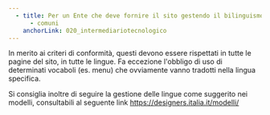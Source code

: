```yaml
---
  - title: Per un Ente che deve fornire il sito gestendo il bilinguismo ci sono delle linee guida?
      - comuni
    anchorLink: 020_intermediariotecnologico
---
```


In merito ai criteri di conformità, questi devono essere rispettati in tutte le pagine del sito, in tutte le lingue. Fa eccezione l'obbligo di uso di determinati vocaboli (es. menu) che ovviamente vanno tradotti nella lingua specifica.

Si consiglia inoltre di seguire la gestione delle lingue come suggerito nei modelli, consultabili al seguente link https://designers.italia.it/modelli/
